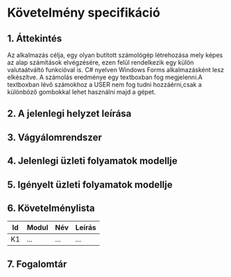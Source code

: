 # Követelmény specifikáció

## 1. Áttekintés
Az alkalmazás célja, egy olyan butított számológép létrehozása mely képes az alap számítások elvégzésére, ezen felül rendelkezik egy külön valutaátváltó funkcióval is. C# nyelven Windows Forms alkalmazásként lesz elkészítve. A számolás eredménye egy textboxban fog megjelenni.A textboxban lévő számokhoz a USER nem fog tudni hozzáérni,csak a különböző gombokkal lehet használni majd a gépet.
## 2. A jelenlegi helyzet leírása

## 3. Vágyálomrendszer

## 4. Jelenlegi üzleti folyamatok modellje

## 5. Igényelt üzleti folyamatok modellje

## 6. Követelménylista

| Id | Modul | Név | Leírás |
| :---: | --- | --- | --- |
| K1 | ... | ... | ... |

## 7. Fogalomtár
